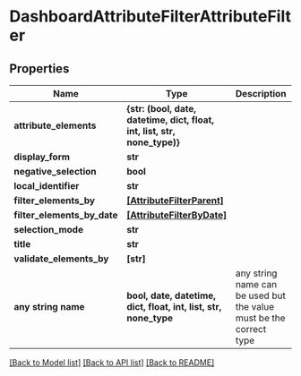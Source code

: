 # DashboardAttributeFilterAttributeFilter


## Properties
Name | Type | Description | Notes
------------ | ------------- | ------------- | -------------
**attribute_elements** | **{str: (bool, date, datetime, dict, float, int, list, str, none_type)}** |  | 
**display_form** | **str** |  | 
**negative_selection** | **bool** |  | 
**local_identifier** | **str** |  | [optional] 
**filter_elements_by** | [**[AttributeFilterParent]**](AttributeFilterParent.md) |  | [optional] 
**filter_elements_by_date** | [**[AttributeFilterByDate]**](AttributeFilterByDate.md) |  | [optional] 
**selection_mode** | **str** |  | [optional] 
**title** | **str** |  | [optional] 
**validate_elements_by** | **[str]** |  | [optional] 
**any string name** | **bool, date, datetime, dict, float, int, list, str, none_type** | any string name can be used but the value must be the correct type | [optional]

[[Back to Model list]](../README.md#documentation-for-models) [[Back to API list]](../README.md#documentation-for-api-endpoints) [[Back to README]](../README.md)


